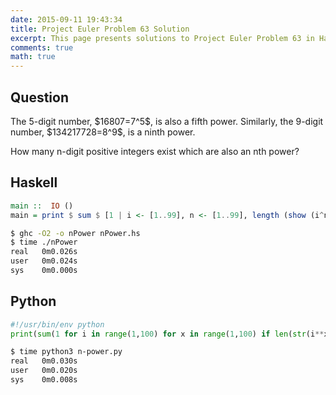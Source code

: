 ```yaml
---
date: 2015-09-11 19:43:34
title: Project Euler Problem 63 Solution
excerpt: This page presents solutions to Project Euler Problem 63 in Haskell and Python.
comments: true
math: true
---
```



## Question

<p>
The 5-digit number, $16807=7^5$, is also a fifth power. Similarly, the 9-digit number, $134217728=8^9$, is a ninth power.
</p>

<p>
How many n-digit positive integers exist which are also an nth power?
</p>






## Haskell

```haskell
main ::  IO ()
main = print $ sum $ [1 | i <- [1..99], n <- [1..99], length (show (i^n)) == n]
```


```bash
$ ghc -O2 -o nPower nPower.hs
$ time ./nPower
real   0m0.026s
user   0m0.024s
sys    0m0.000s
```



## Python

```python
#!/usr/bin/env python
print(sum(1 for i in range(1,100) for x in range(1,100) if len(str(i**x)) == x))
```


```bash
$ time python3 n-power.py
real   0m0.030s
user   0m0.020s
sys    0m0.008s
```


